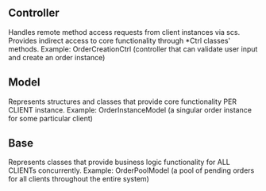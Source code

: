 ﻿## Controller
Handles remote method access requests from client instances via scs.
Provides indirect access to core functionality through *Ctrl classes' methods.
Example: OrderCreationCtrl (controller that can validate user input and create an order instance)

## Model
Represents structures and classes that provide core functionality PER CLIENT instance. 
Example: OrderInstanceModel (a singular order instance for some particular client)

## Base
Represents classes that provide business logic functionality for ALL CLIENTs concurrently.
Example: OrderPoolModel (a pool of pending orders for all clients throughout the entire system)